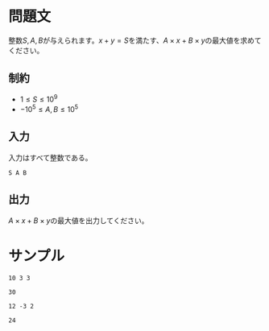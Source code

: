 問題文
=====
整数$S, A, B$が与えられます。$x + y = S$を満たす、$A \times x + B \times y$の最大値を求めてください。

制約
-----
- $1 \leq S \leq 10 ^ 9$
- $-10 ^ 5 \leq A, B \leq 10 ^ 5$

入力
-----
入力はすべて整数である。
```
S A B

```

出力
-----
$A \times x + B \times y$の最大値を出力してください。


サンプル
=====
```入力1
10 3 3

```

```出力1
30

```

```入力2
12 -3 2

```

```出力2
24

```